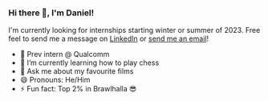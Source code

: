 ### Hi there 👋, I'm Daniel!

I'm currently looking for internships starting winter or summer of 2023. Free feel to send me a message on [LinkedIn](https://www.linkedin.com/in/dnlyun/) or [send me an email](mailto:s.danielyun@outlook.com)!

- 🔭 Prev intern @ Qualcomm
- 🌱 I’m currently learning how to play chess
- 💬 Ask me about my favourite films
- 😄 Pronouns: He/Him
- ⚡ Fun fact: Top 2% in Brawlhalla 😎

<!--
**dnlyun/dnlyun** is a ✨ _special_ ✨ repository because its `README.md` (this file) appears on your GitHub profile.

Here are some ideas to get you started:

- 🔭 I’m currently working on ...
- 🌱 I’m currently learning ...
- 👯 I’m looking to collaborate on ...
- 🤔 I’m looking for help with ...
- 💬 Ask me about ...
- 📫 How to reach me: ...
- 😄 Pronouns: ...
- ⚡ Fun fact: ...
-->
